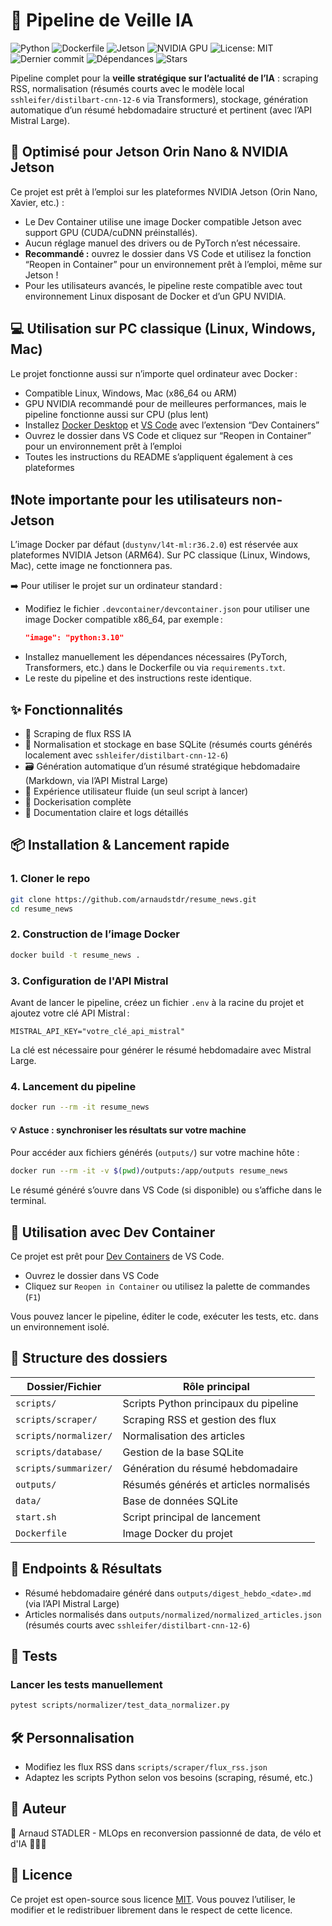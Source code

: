 # 🤖 Pipeline de Veille IA

![Python](https://img.shields.io/badge/python-3.10%2B-blue.svg)
![Dockerfile](https://img.shields.io/badge/Dockerfile-available-blue?logo=docker)
![Jetson](https://img.shields.io/badge/Jetson-supported-green?logo=nvidia)
![NVIDIA GPU](https://img.shields.io/badge/NVIDIA-GPU-green?logo=nvidia)
![License: MIT](https://img.shields.io/badge/License-MIT-yellow.svg)
![Dernier commit](https://img.shields.io/github/last-commit/arnaudstdr/resume_news)
![Dépendances](https://img.shields.io/librariesio/release/pypi/requests)
![Stars](https://img.shields.io/github/stars/arnaudstdr/resume_news?style=social)

Pipeline complet pour la **veille stratégique sur l’actualité de l’IA** : scraping RSS, normalisation (résumés courts avec le modèle local `sshleifer/distilbart-cnn-12-6` via Transformers), stockage, génération automatique d’un résumé hebdomadaire structuré et pertinent (avec l’API Mistral Large).


## 🦾 Optimisé pour Jetson Orin Nano & NVIDIA Jetson

Ce projet est prêt à l’emploi sur les plateformes NVIDIA Jetson (Orin Nano, Xavier, etc.) :
- Le Dev Container utilise une image Docker compatible Jetson avec support GPU (CUDA/cuDNN préinstallés).
- Aucun réglage manuel des drivers ou de PyTorch n’est nécessaire.
- **Recommandé :** ouvrez le dossier dans VS Code et utilisez la fonction “Reopen in Container” pour un environnement prêt à l’emploi, même sur Jetson !
- Pour les utilisateurs avancés, le pipeline reste compatible avec tout environnement Linux disposant de Docker et d’un GPU NVIDIA.


## 💻 Utilisation sur PC classique (Linux, Windows, Mac)

Le projet fonctionne aussi sur n’importe quel ordinateur avec Docker :
- Compatible Linux, Windows, Mac (x86_64 ou ARM)
- GPU NVIDIA recommandé pour de meilleures performances, mais le pipeline fonctionne aussi sur CPU (plus lent)
- Installez [Docker Desktop](https://www.docker.com/products/docker-desktop/) et [VS Code](https://code.visualstudio.com/) avec l’extension “Dev Containers”
- Ouvrez le dossier dans VS Code et cliquez sur “Reopen in Container” pour un environnement prêt à l’emploi
- Toutes les instructions du README s’appliquent également à ces plateformes


## ❗️Note importante pour les utilisateurs non-Jetson

L’image Docker par défaut (`dustynv/l4t-ml:r36.2.0`) est réservée aux plateformes NVIDIA Jetson (ARM64). Sur PC classique (Linux, Windows, Mac), cette image ne fonctionnera pas.

➡️ Pour utiliser le projet sur un ordinateur standard :
- Modifiez le fichier `.devcontainer/devcontainer.json` pour utiliser une image Docker compatible x86_64, par exemple :
  ```json
  "image": "python:3.10"
  ```
- Installez manuellement les dépendances nécessaires (PyTorch, Transformers, etc.) dans le Dockerfile ou via `requirements.txt`.
- Le reste du pipeline et des instructions reste identique.

## ✨ Fonctionnalités
- 🔎 Scraping de flux RSS IA
- 🧹 Normalisation et stockage en base SQLite (résumés courts générés localement avec `sshleifer/distilbart-cnn-12-6`)
- 🗃️ Génération automatique d’un résumé stratégique hebdomadaire (Markdown, via l’API Mistral Large)
- 🚀 Expérience utilisateur fluide (un seul script à lancer)
- 🐳 Dockerisation complète
- 📜 Documentation claire et logs détaillés

## 📦 Installation & Lancement rapide

### 1. Cloner le repo
```bash
git clone https://github.com/arnaudstdr/resume_news.git
cd resume_news
```

### 2. Construction de l’image Docker
```bash
docker build -t resume_news .
```

### 3. Configuration de l'API Mistral

Avant de lancer le pipeline, créez un fichier `.env` à la racine du projet et ajoutez votre clé API Mistral :

```env
MISTRAL_API_KEY="votre_clé_api_mistral"
```

La clé est nécessaire pour générer le résumé hebdomadaire avec Mistral Large.

### 4. Lancement du pipeline
```bash
docker run --rm -it resume_news
```

#### 💡 Astuce : synchroniser les résultats sur votre machine
Pour accéder aux fichiers générés (`outputs/`) sur votre machine hôte :
```bash
docker run --rm -it -v $(pwd)/outputs:/app/outputs resume_news
```

Le résumé généré s’ouvre dans VS Code (si disponible) ou s’affiche dans le terminal.


## 🐳 Utilisation avec Dev Container

Ce projet est prêt pour [Dev Containers](https://containers.dev/) de VS Code.
- Ouvrez le dossier dans VS Code
- Cliquez sur `Reopen in Container` ou utilisez la palette de commandes (`F1`)

Vous pouvez lancer le pipeline, éditer le code, exécuter les tests, etc. dans un environnement isolé.

## 🔌 Structure des dossiers
| Dossier/Fichier         | Rôle principal                                 |
|------------------------|------------------------------------------------|
| `scripts/`             | Scripts Python principaux du pipeline          |
| `scripts/scraper/`     | Scraping RSS et gestion des flux              |
| `scripts/normalizer/`  | Normalisation des articles                    |
| `scripts/database/`    | Gestion de la base SQLite                     |
| `scripts/summarizer/`  | Génération du résumé hebdomadaire             |
| `outputs/`             | Résumés générés et articles normalisés        |
| `data/`                | Base de données SQLite                        |
| `start.sh`             | Script principal de lancement                 |
| `Dockerfile`           | Image Docker du projet                        |

## 🔌 Endpoints & Résultats
- Résumé hebdomadaire généré dans `outputs/digest_hebdo_<date>.md` (via l’API Mistral Large)
- Articles normalisés dans `outputs/normalized/normalized_articles.json` (résumés courts avec `sshleifer/distilbart-cnn-12-6`)

## 🧪 Tests

### Lancer les tests manuellement
```bash
pytest scripts/normalizer/test_data_normalizer.py
```

## 🛠️ Personnalisation
- Modifiez les flux RSS dans `scripts/scraper/flux_rss.json`
- Adaptez les scripts Python selon vos besoins (scraping, résumé, etc.)

## 🧠 Auteur
👤 Arnaud STADLER - MLOps en reconversion passionné de data, de vélo et d'IA 🚴‍♂️🧠

## 📄 Licence
Ce projet est open-source sous licence [MIT](LICENSE). Vous pouvez l’utiliser, le modifier et le redistribuer librement dans le respect de cette licence.
